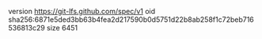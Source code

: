 version https://git-lfs.github.com/spec/v1
oid sha256:6871e5ded3bb63b4fea2d217590b0d5751d22b8ab258f1c72beb716536813c29
size 6451
